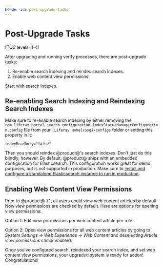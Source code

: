 ```yaml
---
header-id: post-upgrade-tasks
---
```


# Post-Upgrade Tasks

[TOC levels=1-4]

After upgrading and running verify processes, there are post-upgrade tasks:

1. Re-enable search indexing and reindex search indexes. 
2. Enable web content view permissions.

Start with search indexes. 

## Re-enabling Search Indexing and Reindexing Search Indexes

Make sure to re-enable search indexing by either removing the
`com.liferay.portal.search.configuration.IndexStatusManagerConfiguration.config`
file from your `[Liferay Home]/osgi/configs` folder or setting this property in
it: 

    indexReadOnly="false"

Then you should reindex @product@'s search indexes. Don't just do this blindly,
however. By default, @product@ ships with an embedded configuration for
Elasticsearch. This configuration works great for demo purposes, but is not
supported in production. Make sure to
[install and configure a standalone Elasticsearch instance to run in production](/docs/7-1/deploy/-/knowledge_base/d/installing-elasticsearch).

## Enabling Web Content View Permissions

Prior to @product@ 7.1, all users could view web content articles by default. Now view permissions are checked by default. Here are options for opening view permissions:

Option 1: Edit view permissions per web content article per role. 

Option 2: Open view permissions for all web content articles by going to
*System Settings &rarr; Web Experience &rarr; Web Content* and deselecting
*Article view permissions check enabled*. 

Once you've configured search, reindexed your search index, and set web content
view permissions, your upgraded system is ready for action! Congratulations! 
